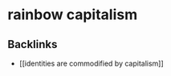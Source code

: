 # rainbow capitalism



<a id="org6d8d854"></a>

## Backlinks

-   [[identities are commodified by capitalism]]
